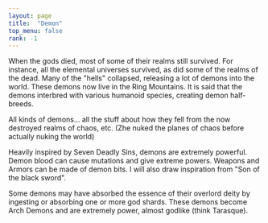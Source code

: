 ```yaml
---
layout: page
title:  "Demon"
top_menu: false
rank: -1
---
```


When the gods died, most of some of their realms still survived.
For instance, all the elemental universes survived, as did some of the realms of the dead.
Many of the "hells" collapsed, releasing a lot of demons into the world.
These demons now live in the Ring Mountains. It is said that the demons interbred
with various humanoid species, creating demon half-breeds.

All kinds of demons... all the stuff about how they fell from the now destroyed realms of chaos, etc.
(Zhe nuked the planes of chaos before actually nuking the world)

Heavily inspired by Seven Deadly Sins, demons are extremely powerful. Demon blood can cause mutations and give extreme powers.
Weapons and Armors can be made of demon bits.
I will also draw inspiration from "Son of the black sword".

Some demons may have absorbed the essence of their overlord deity by ingesting or absorbing
one or more god shards. These demons become Arch Demons and are extremely power, almost godlike (think Tarasque).
